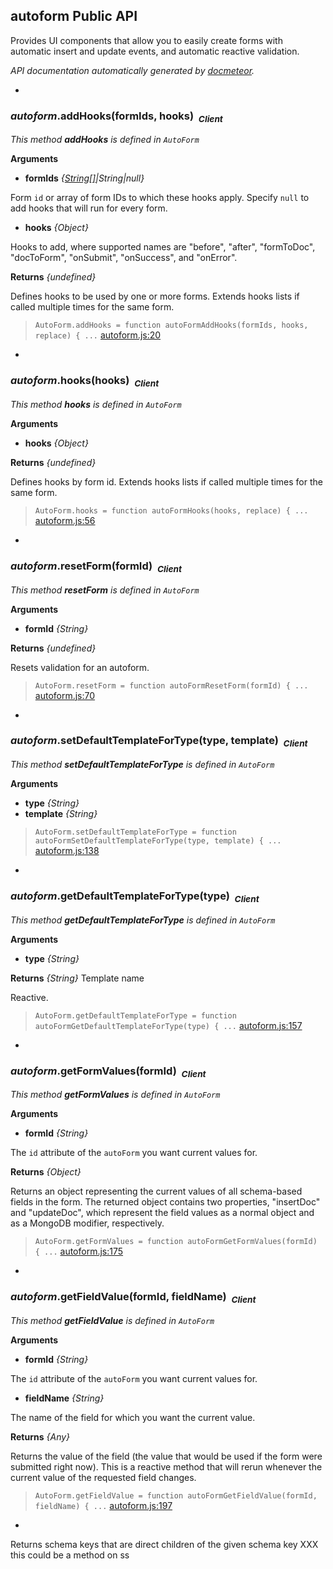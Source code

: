 ## autoform Public API ##

Provides UI components that allow you to easily create forms with automatic insert and update events, and automatic reactive validation.

_API documentation automatically generated by [docmeteor](https://github.com/raix/docmeteor)._

-

### <a name="AutoForm.addHooks"></a>*autoform*.addHooks(formIds, hooks)&nbsp;&nbsp;<sub><i>Client</i></sub> ###

*This method __addHooks__ is defined in `AutoForm`*

__Arguments__

* __formIds__ *{[String[]](#String[])|String|null}*  

 Form `id` or array of form IDs to which these hooks apply. Specify `null` to add hooks that will run for every form.

* __hooks__ *{Object}*  

 Hooks to add, where supported names are "before", "after", "formToDoc", "docToForm", "onSubmit", "onSuccess", and "onError".


__Returns__  *{undefined}*


Defines hooks to be used by one or more forms. Extends hooks lists if called multiple times for the same
form.

> ```AutoForm.addHooks = function autoFormAddHooks(formIds, hooks, replace) { ...``` [autoform.js:20](autoform.js#L20)


-

### <a name="AutoForm.hooks"></a>*autoform*.hooks(hooks)&nbsp;&nbsp;<sub><i>Client</i></sub> ###

*This method __hooks__ is defined in `AutoForm`*

__Arguments__

* __hooks__ *{Object}*  

__Returns__  *{undefined}*


Defines hooks by form id. Extends hooks lists if called multiple times for the same
form.

> ```AutoForm.hooks = function autoFormHooks(hooks, replace) { ...``` [autoform.js:56](autoform.js#L56)


-

### <a name="AutoForm.resetForm"></a>*autoform*.resetForm(formId)&nbsp;&nbsp;<sub><i>Client</i></sub> ###

*This method __resetForm__ is defined in `AutoForm`*

__Arguments__

* __formId__ *{String}*  

__Returns__  *{undefined}*


Resets validation for an autoform.

> ```AutoForm.resetForm = function autoFormResetForm(formId) { ...``` [autoform.js:70](autoform.js#L70)


-

### <a name="AutoForm.setDefaultTemplateForType"></a>*autoform*.setDefaultTemplateForType(type, template)&nbsp;&nbsp;<sub><i>Client</i></sub> ###

*This method __setDefaultTemplateForType__ is defined in `AutoForm`*

__Arguments__

* __type__ *{String}*  
* __template__ *{String}*  


> ```AutoForm.setDefaultTemplateForType = function autoFormSetDefaultTemplateForType(type, template) { ...``` [autoform.js:138](autoform.js#L138)


-

### <a name="AutoForm.getDefaultTemplateForType"></a>*autoform*.getDefaultTemplateForType(type)&nbsp;&nbsp;<sub><i>Client</i></sub> ###

*This method __getDefaultTemplateForType__ is defined in `AutoForm`*

__Arguments__

* __type__ *{String}*  

__Returns__  *{String}*
Template name


Reactive.

> ```AutoForm.getDefaultTemplateForType = function autoFormGetDefaultTemplateForType(type) { ...``` [autoform.js:157](autoform.js#L157)


-

### <a name="AutoForm.getFormValues"></a>*autoform*.getFormValues(formId)&nbsp;&nbsp;<sub><i>Client</i></sub> ###

*This method __getFormValues__ is defined in `AutoForm`*

__Arguments__

* __formId__ *{String}*  

 The `id` attribute of the `autoForm` you want current values for.


__Returns__  *{Object}*


Returns an object representing the current values of all schema-based fields in the form.
The returned object contains two properties, "insertDoc" and "updateDoc", which represent
the field values as a normal object and as a MongoDB modifier, respectively.

> ```AutoForm.getFormValues = function autoFormGetFormValues(formId) { ...``` [autoform.js:175](autoform.js#L175)


-

### <a name="AutoForm.getFieldValue"></a>*autoform*.getFieldValue(formId, fieldName)&nbsp;&nbsp;<sub><i>Client</i></sub> ###

*This method __getFieldValue__ is defined in `AutoForm`*

__Arguments__

* __formId__ *{String}*  

 The `id` attribute of the `autoForm` you want current values for.

* __fieldName__ *{String}*  

 The name of the field for which you want the current value.


__Returns__  *{Any}*


Returns the value of the field (the value that would be used if the form were submitted right now).
This is a reactive method that will rerun whenever the current value of the requested field changes.

> ```AutoForm.getFieldValue = function autoFormGetFieldValue(formId, fieldName) { ...``` [autoform.js:197](autoform.js#L197)



-
Returns schema keys that are direct children of the given schema key
XXX this could be a method on ss
